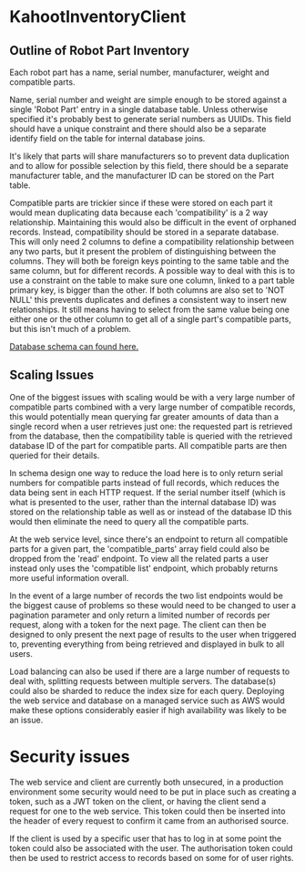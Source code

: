 # KahootInventoryClient

## Outline of Robot Part Inventory

Each robot part has a name, serial number, manufacturer, weight and compatible parts.

Name, serial number and weight are simple enough to be stored against a single 'Robot Part' entry in a single database table. Unless otherwise specified it's probably best to generate serial numbers as UUIDs. This field should have a unique constraint and there should also be a separate identify field on the table for internal database joins.

It's likely that parts will share manufacturers so to prevent data duplication and to allow for possible selection by this field, there should be a separate manufacturer table, and the manufacturer ID can be stored on the Part table.

Compatible parts are trickier since if these were stored on each part it would mean duplicating data because each 'compatibility' is a 2 way relationship. Maintaining this would also be difficult in the event of orphaned records. Instead, compatibility should be stored in a separate database. This will only need 2 columns to define a compatibility relationship between any two parts, but it present the problem of distinguishing between the columns. They will both be foreign keys pointing to the same table and the same column, but for different records. A possible way to deal with this is to use a constraint on the table to make sure one column, linked to a part table primary key, is bigger than the other. If both columns are also set to 'NOT NULL' this prevents duplicates and defines a consistent way to insert new relationships. It still means having to select from the same value being one either one or the other column to get all of a single part's compatible parts, but this isn't much of a problem.

[Database schema can found here.](https://github.com/MartinElgie/KahootRobotParts/blob/master/src/sql/RobotInventorySchema.sql)

## Scaling Issues
One of the biggest issues with scaling would be with a very large number of compatible parts combined with a very large number of compatible records, this would potentially mean querying far greater amounts of data than a single record when a user retrieves just one: the requested part is retrieved from the database, then the compatibility table is queried with the retrieved database ID of the part for compatible parts. All compatible parts are then queried for their details.

In schema design one way to reduce the load here is to only return serial numbers for compatible parts instead of full records, which reduces the data being sent in each HTTP request. If the serial number itself (which is what is presented to the user, rather than the internal database ID) was stored on the relationship table as well as or instead of the database ID this would then eliminate the need to query all the compatible parts.

At the web service level, since there's an endpoint to return all compatible parts for a given part, the 'compatible_parts' array field could also be dropped from the 'read' endpoint. To view all the related parts a user instead only uses the 'compatible list' endpoint, which probably returns more useful information overall.

In the event of a large number of records the two list endpoints would be the biggest cause of problems so these would need to be changed to user a pagination parameter and only return a limited number of records per request, along with a token for the next page. The client can then be designed to only present the next page of results to the user when triggered to, preventing everything from being retrieved and displayed in bulk to all users.  

Load balancing can also be used if there are a large number of requests to deal with, splitting requests between multiple servers. The database(s) could also be sharded to reduce the index size for each query. Deploying the web service and database on a managed service such as AWS would make these options considerably easier if high availability was likely to be an issue. 

# Security issues
The web service and client are currently both unsecured, in a production environment some security would need to be put in place such as creating a token, such as a JWT token on the client, or having the client send a request for one to the web service. This token could then be inserted into the header of every request to confirm it came from an authorised source.

If the client is used by a specific user that has to log in at some point the token could also be associated with the user. The authorisation token could then be used to restrict access to records based on some for of user rights.
